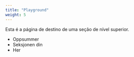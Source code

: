 ```yaml
---
title: "Playground"
weight: 5
---
```


Esta é a página de destino de uma seção de nível superior.

* Oppsummer
* Seksjonen din
* Her

